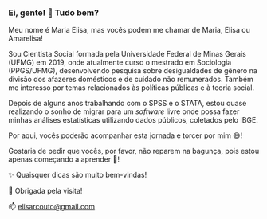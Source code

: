 ### Ei, gente! :yellow_heart: Tudo bem?

Meu nome é Maria Elisa, mas vocês podem me chamar de Maria, Elisa ou Amarelisa! 

Sou Cientista Social formada pela Universidade Federal de Minas Gerais (UFMG) em 2019, onde atualmente curso o mestrado em Sociologia (PPGS/UFMG), desenvolvendo pesquisa sobre desigualdades de gênero na divisão dos afazeres domésticos e de cuidado não remunerados. Também me interesso por temas relacionados às políticas públicas e à teoria social. 

Depois de alguns anos trabalhando com o SPSS e o STATA, estou quase realizando o sonho de migrar para um _software_ livre onde possa fazer minhas análises estatísticas utilizando dados públicos, coletados pelo IBGE. 

Por aqui, vocês poderão acompanhar esta jornada e torcer por mim 😅!

Gostaria de pedir que vocês, por favor, não reparem na bagunça, pois estou apenas começando a aprender :hatching_chick:!

✨ Quaisquer dicas são muito bem-vindas!

🏡 Obrigada pela visita! 

📫 elisarcouto@gmail.com
